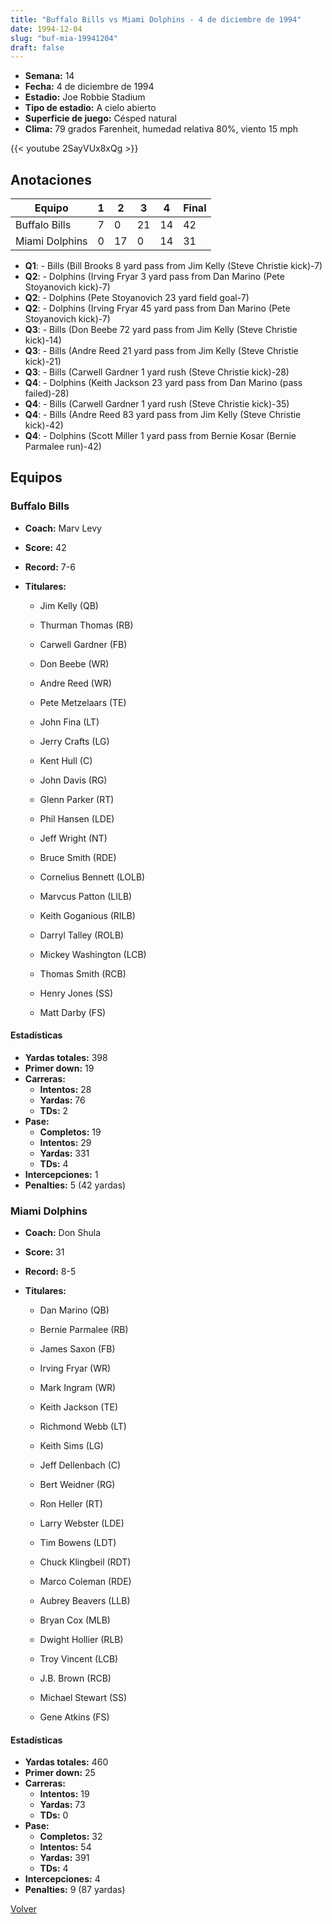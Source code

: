 ```yaml
---
title: "Buffalo Bills vs Miami Dolphins - 4 de diciembre de 1994"
date: 1994-12-04
slug: "buf-mia-19941204"
draft: false
---
```


- **Semana:** 14
- **Fecha:** 4 de diciembre de 1994
- **Estadio:** Joe Robbie Stadium
- **Tipo de estadio:** A cielo abierto
- **Superficie de juego:** Césped natural
- **Clima:** 79 grados Farenheit, humedad relativa 80%, viento 15 mph


{{< youtube 2SayVUx8xQg >}}


## Anotaciones
| Equipo | 1 | 2 | 3 | 4 | Final |
|--------|---|---|---|---|-------|
| Buffalo Bills  | 7 | 0 | 21 | 14  | 42 |
| Miami Dolphins  | 0 | 17 | 0 | 14  | 31 |
- **Q1**:  - Bills (Bill Brooks 8 yard pass from Jim Kelly (Steve Christie kick)-7)
- **Q2**:  - Dolphins (Irving Fryar 3 yard pass from Dan Marino (Pete Stoyanovich kick)-7)
- **Q2**:  - Dolphins (Pete Stoyanovich 23 yard field goal-7)
- **Q2**:  - Dolphins (Irving Fryar 45 yard pass from Dan Marino (Pete Stoyanovich kick)-7)
- **Q3**:  - Bills (Don Beebe 72 yard pass from Jim Kelly (Steve Christie kick)-14)
- **Q3**:  - Bills (Andre Reed 21 yard pass from Jim Kelly (Steve Christie kick)-21)
- **Q3**:  - Bills (Carwell Gardner 1 yard rush (Steve Christie kick)-28)
- **Q4**:  - Dolphins (Keith Jackson 23 yard pass from Dan Marino (pass failed)-28)
- **Q4**:  - Bills (Carwell Gardner 1 yard rush (Steve Christie kick)-35)
- **Q4**:  - Bills (Andre Reed 83 yard pass from Jim Kelly (Steve Christie kick)-42)
- **Q4**:  - Dolphins (Scott Miller 1 yard pass from Bernie Kosar (Bernie Parmalee run)-42)


## Equipos


### Buffalo Bills
* **Coach:** Marv Levy
* **Score:** 42
* **Record:** 7-6
* **Titulares:** 

  * Jim Kelly (QB) 

  * Thurman Thomas (RB) 

  * Carwell Gardner (FB) 

  * Don Beebe (WR) 

  * Andre Reed (WR) 

  * Pete Metzelaars (TE) 

  * John Fina (LT) 

  * Jerry Crafts (LG) 

  * Kent Hull (C) 

  * John Davis (RG) 

  * Glenn Parker (RT) 

  * Phil Hansen (LDE) 

  * Jeff Wright (NT) 

  * Bruce Smith (RDE) 

  * Cornelius Bennett (LOLB) 

  * Marvcus Patton (LILB) 

  * Keith Goganious (RILB) 

  * Darryl Talley (ROLB) 

  * Mickey Washington (LCB) 

  * Thomas Smith (RCB) 

  * Henry Jones (SS) 

  * Matt Darby (FS) 

#### Estadísticas
* **Yardas totales:** 398
* **Primer down:** 19
* **Carreras:**
  * **Intentos:** 28
  * **Yardas:** 76
  * **TDs:** 2
* **Pase:**
  * **Completos:** 19
  * **Intentos:** 29
  * **Yardas:** 331
  * **TDs:** 4
* **Intercepciones:** 1
* **Penalties:** 5 (42 yardas)

### Miami Dolphins
* **Coach:** Don Shula
* **Score:** 31
* **Record:** 8-5
* **Titulares:** 

  * Dan Marino (QB) 

  * Bernie Parmalee (RB) 

  * James Saxon (FB) 

  * Irving Fryar (WR) 

  * Mark Ingram (WR) 

  * Keith Jackson (TE) 

  * Richmond Webb (LT) 

  * Keith Sims (LG) 

  * Jeff Dellenbach (C) 

  * Bert Weidner (RG) 

  * Ron Heller (RT) 

  * Larry Webster (LDE) 

  * Tim Bowens (LDT) 

  * Chuck Klingbeil (RDT) 

  * Marco Coleman (RDE) 

  * Aubrey Beavers (LLB) 

  * Bryan Cox (MLB) 

  * Dwight Hollier (RLB) 

  * Troy Vincent (LCB) 

  * J.B. Brown (RCB) 

  * Michael Stewart (SS) 

  * Gene Atkins (FS) 

#### Estadísticas
* **Yardas totales:** 460
* **Primer down:** 25
* **Carreras:**
  * **Intentos:** 19
  * **Yardas:** 73
  * **TDs:** 0
* **Pase:**
  * **Completos:** 32
  * **Intentos:** 54
  * **Yardas:** 391
  * **TDs:** 4
* **Intercepciones:** 4
* **Penalties:** 9 (87 yardas)


[Volver](/historia/1994)
